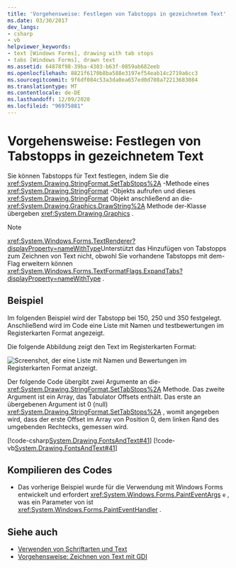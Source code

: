 ```yaml
---
title: 'Vorgehensweise: Festlegen von Tabstopps in gezeichnetem Text'
ms.date: 03/30/2017
dev_langs:
- csharp
- vb
helpviewer_keywords:
- text [Windows Forms], drawing with tab stops
- tabs [Windows Forms], drawn text
ms.assetid: 64878f98-39ba-4303-b63f-0859ab682eeb
ms.openlocfilehash: 8821f6170b8ba588e3197ef54eab14c2719a6cc3
ms.sourcegitcommit: 9f6df084c53a3da0ea657ed0d708a72213683084
ms.translationtype: MT
ms.contentlocale: de-DE
ms.lasthandoff: 12/09/2020
ms.locfileid: "96975881"
---
```

# <a name="how-to-set-tab-stops-in-drawn-text"></a>Vorgehensweise: Festlegen von Tabstopps in gezeichnetem Text
Sie können Tabstopps für Text festlegen, indem Sie die <xref:System.Drawing.StringFormat.SetTabStops%2A> -Methode eines <xref:System.Drawing.StringFormat> -Objekts aufrufen und dieses <xref:System.Drawing.StringFormat> Objekt anschließend an die- <xref:System.Drawing.Graphics.DrawString%2A> Methode der-Klasse übergeben <xref:System.Drawing.Graphics> .  
  
> [!NOTE]
> <xref:System.Windows.Forms.TextRenderer?displayProperty=nameWithType>Unterstützt das Hinzufügen von Tabstopps zum Zeichnen von Text nicht, obwohl Sie vorhandene Tabstopps mit dem-Flag erweitern können <xref:System.Windows.Forms.TextFormatFlags.ExpandTabs?displayProperty=nameWithType> .  
  
## <a name="example"></a>Beispiel  
 Im folgenden Beispiel wird der Tabstopp bei 150, 250 und 350 festgelegt. Anschließend wird im Code eine Liste mit Namen und testbewertungen im Registerkarten Format angezeigt.  
  
 Die folgende Abbildung zeigt den Text im Registerkarten Format:  
  
 ![Screenshot, der eine Liste mit Namen und Bewertungen im Registerkarten Format anzeigt.](./media/how-to-set-tab-stops-in-drawn-text/tab-list-names-test-scores.png)  
  
 Der folgende Code übergibt zwei Argumente an die- <xref:System.Drawing.StringFormat.SetTabStops%2A> Methode. Das zweite Argument ist ein Array, das Tabulator Offsets enthält. Das erste an übergebenen Argument ist 0 (null) <xref:System.Drawing.StringFormat.SetTabStops%2A> , womit angegeben wird, dass der erste Offset im Array von Position 0, dem linken Rand des umgebenden Rechtecks, gemessen wird.  
  
 [!code-csharp[System.Drawing.FontsAndText#41](~/samples/snippets/csharp/VS_Snippets_Winforms/System.Drawing.FontsAndText/CS/Class1.cs#41)]
 [!code-vb[System.Drawing.FontsAndText#41](~/samples/snippets/visualbasic/VS_Snippets_Winforms/System.Drawing.FontsAndText/VB/Class1.vb#41)]  
  
## <a name="compiling-the-code"></a>Kompilieren des Codes  
  
- Das vorherige Beispiel wurde für die Verwendung mit Windows Forms entwickelt und erfordert <xref:System.Windows.Forms.PaintEventArgs> `e` , was ein Parameter von ist <xref:System.Windows.Forms.PaintEventHandler> .  
  
## <a name="see-also"></a>Siehe auch

- [Verwenden von Schriftarten und Text](using-fonts-and-text.md)
- [Vorgehensweise: Zeichnen von Text mit GDI](how-to-draw-text-with-gdi.md)
